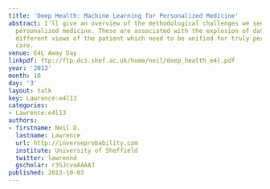 ```yaml
---
title: 'Deep Health: Machine Learning for Personalized Medicine'
abstract: I’ll give an overview of the methodological challenges we see arising in
  personalized medicine. These are associated with the explosion of data giving us
  different views of the patient which need to be unified for truly personalized health
  care.
venue: E4L Away Day
linkpdf: ftp://ftp.dcs.shef.ac.uk/home/neil/deep_health_e4l.pdf
year: '2013'
month: 10
day: '3'
layout: talk
key: Lawrence:e4l13
categories:
- Lawrence:e4l13
authors:
- firstname: Neil D.
  lastname: Lawrence
  url: http://inverseprobability.com
  institute: University of Sheffield
  twitter: lawrennd
  gscholar: r3SJcvoAAAAJ
published: 2013-10-03
---
```

